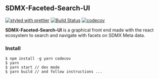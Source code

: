 ## SDMX-Faceted-Search-UI

[![styled with prettier](https://img.shields.io/badge/styled_with-prettier-ff69b4.svg)](https://github.com/prettier/prettier)
[![Build Status](https://travis-ci.org/redpelicans/sdmx-faceted-search-ui.svg?branch=develop)](https://travis-ci.org/redpelicans/sdmx-faceted-search-ui)
[![codecov](https://codecov.io/gh/redpelicans/sdmx-faceted-search-ui/branch/develop/graph/badge.svg)](https://codecov.io/gh/redpelicans/sdmx-faceted-search-ui)


**SDMX-Faceted-Search-UI** is a graphical front end made with the react ecosystem to search and navigate with facets on SDMX Meta data.

### Install


```
$ npm install -g yarn codecov
$ yarn
$ yarn start // dev mode
$ yarn build // and follow instructions ...
```
